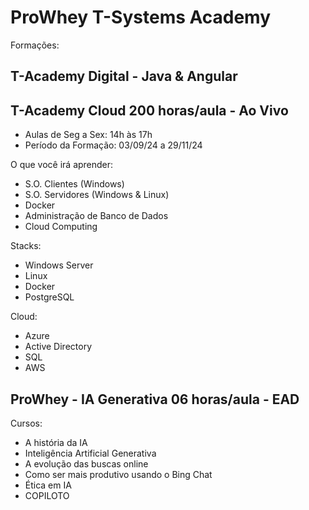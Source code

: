 # ProWhey T-Systems Academy
Formações: 
## T-Academy Digital - Java & Angular

## T-Academy Cloud 200 horas/aula - Ao Vivo
- Aulas de Seg a Sex: 14h às 17h 
- Período da Formação: 03/09/24 a 29/11/24
  
O que você irá aprender:

- S.O. Clientes (Windows)
- S.O. Servidores (Windows & Linux)
- Docker
- Administração de Banco de Dados
- Cloud Computing

Stacks: 

- Windows Server
- Linux
- Docker
- PostgreSQL

Cloud: 
- Azure
- Active Directory
- SQL
- AWS

## ProWhey - IA Generativa 06 horas/aula - EAD
Cursos:

-  A história da IA
-  Inteligência Artificial Generativa
-  A evolução das buscas online
-  Como ser mais produtivo usando o Bing Chat
-  Ética em IA
-  COPILOTO

